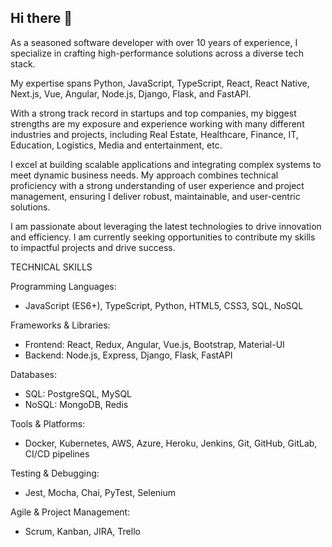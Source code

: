 ## Hi there 👋

<!--
**diego-m-oliveros/diego-m-oliveros** is a ✨ _special_ ✨ repository because its `README.md` (this file) appears on your GitHub profile.

Here are some ideas to get you started:

- 🔭 I’m currently working on ...
- 🌱 I’m currently learning ...
- 👯 I’m looking to collaborate on ...
- 🤔 I’m looking for help with ...
- 💬 Ask me about ...
- 📫 How to reach me: ...
- 😄 Pronouns: ...
- ⚡ Fun fact: ...
-->

As a seasoned software developer with over 10 years of experience, I specialize in crafting high-performance solutions across a diverse tech stack.

My expertise spans Python, JavaScript, TypeScript, React, React Native, Next.js, Vue, Angular, Node.js, Django, Flask, and FastAPI.

With a strong track record in startups and top companies, my biggest strengths are my exposure and experience working with many different industries and projects, including Real Estate, Healthcare, Finance, IT, Education, Logistics, Media and entertainment, etc.

I excel at building scalable applications and integrating complex systems to meet dynamic business needs. My approach combines technical proficiency with a strong understanding of user experience and project management, ensuring I deliver robust, maintainable, and user-centric solutions.

I am passionate about leveraging the latest technologies to drive innovation and efficiency. I am currently seeking opportunities to contribute my skills to impactful projects and drive success.

TECHNICAL SKILLS

Programming Languages:
- JavaScript (ES6+), TypeScript, Python, HTML5, CSS3, SQL, NoSQL

Frameworks & Libraries: 
- Frontend: React, Redux, Angular, Vue.js, Bootstrap, Material-UI 
- Backend: Node.js, Express, Django, Flask, FastAPI

Databases:
- SQL: PostgreSQL, MySQL 
- NoSQL: MongoDB, Redis

Tools & Platforms:
- Docker, Kubernetes, AWS, Azure, Heroku, Jenkins, Git, GitHub, GitLab, CI/CD pipelines

Testing & Debugging:
- Jest, Mocha, Chai, PyTest, Selenium

Agile & Project Management:
- Scrum, Kanban, JIRA, Trello
